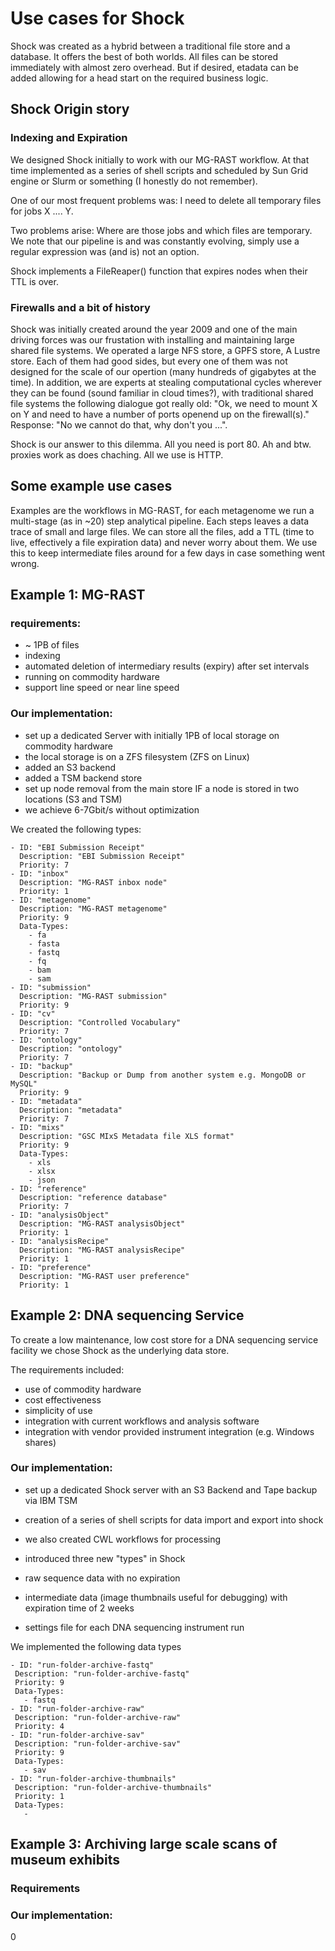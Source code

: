 # Use cases for Shock

Shock was created as a hybrid between a traditional file store and a database. It offers the best of both worlds. All files can be stored immediately with almost zero overhead. 
But if desired, etadata can be added allowing for a head start on the required business logic.

## Shock Origin story

### Indexing and Expiration
We designed Shock initially to work with our MG-RAST workflow. At that time implemented as a series of shell scripts and scheduled by Sun Grid engine or Slurm or something (I honestly do not remember).

One of our most frequent problems was: I need to delete all temporary files for jobs X .... Y. 

Two problems arise: Where are those jobs and which files are temporary. We note that our pipeline is and was constantly evolving, simply use a regular expression was (and is) not an option.

Shock implements a FileReaper() function that expires nodes when their TTL is over. 

### Firewalls and a bit of history
Shock was initially created around the year 2009 and one of the main driving forces was our frustation with installing and maintaining large shared file systems. We operated a large NFS store, a GPFS store, A Lustre store. Each of them had good sides, but every one of them was not designed for the scale of our opertion (many hundreds of gigabytes at the time). In addition, we are experts at stealing computational cycles wherever they can be found (sound familiar in cloud times?), with traditional shared file systems the following dialogue got really old: "Ok, we need to mount X on Y and need to have a number of ports openend up on the firewall(s)." Response: "No we cannot do that, why don't you ...".

Shock is our answer to this dilemma. All you need is port 80. Ah and btw. proxies work as does chaching. All we use is HTTP.


## Some example use cases

Examples are the workflows in MG-RAST, for each metagenome we run a multi-stage (as in ~20) step analytical pipeline. Each steps leaves a data trace of small and large files. We can store all the files, add a TTL (time to live, effectively a file expiration data) and never worry about them. We use this to keep intermediate files around for a few days in case something went wrong. 


## Example 1: MG-RAST
### requirements:
- ~ 1PB of files
- indexing
- automated deletion of intermediary results (expiry) after set intervals
- running on commodity hardware
- support line speed or near line speed

### Our implementation:

- set up a dedicated Server with initially 1PB of local storage on commodity hardware
- the local storage is on a ZFS filesystem (ZFS on Linux)
- added an S3 backend
- added a TSM backend store
- set up node removal from the main store IF a node is stored in two locations (S3 and TSM)
- we achieve 6-7Gbit/s without optimization

We created the following types:
~~~~
- ID: "EBI Submission Receipt"
  Description: "EBI Submission Receipt"
  Priority: 7
- ID: "inbox"
  Description: "MG-RAST inbox node"
  Priority: 1
- ID: "metagenome"
  Description: "MG-RAST metagenome"
  Priority: 9
  Data-Types:
    - fa
    - fasta
    - fastq
    - fq
    - bam
    - sam
- ID: "submission"
  Description: "MG-RAST submission"
  Priority: 9
- ID: "cv"
  Description: "Controlled Vocabulary"
  Priority: 7
- ID: "ontology"
  Description: "ontology"
  Priority: 7
- ID: "backup"
  Description: "Backup or Dump from another system e.g. MongoDB or MySQL"
  Priority: 9
- ID: "metadata"
  Description: "metadata"
  Priority: 7
- ID: "mixs"
  Description: "GSC MIxS Metadata file XLS format"
  Priority: 9
  Data-Types:
    - xls
    - xlsx
    - json
- ID: "reference"
  Description: "reference database"
  Priority: 7
- ID: "analysisObject"
  Description: "MG-RAST analysisObject"
  Priority: 1
- ID: "analysisRecipe"
  Description: "MG-RAST analysisRecipe"
  Priority: 1
- ID: "preference"
  Description: "MG-RAST user preference"
  Priority: 1
~~~~
## Example 2: DNA sequencing Service

To create a low maintenance, low cost store for a DNA sequencing service facility we chose Shock as the underlying data store.

The requirements included:
- use of commodity hardware
- cost effectiveness
- simplicity of use
- integration with current workflows and analysis software
- integration with vendor provided instrument integration (e.g. Windows shares)

### Our implementation:

- set up a dedicated Shock server with an S3 Backend and Tape backup via IBM TSM
- creation of a series of shell scripts for data import and export into shock
- we also created CWL workflows for processing

- introduced three new "types" in Shock
 - raw sequence data with no expiration
 - intermediate data (image thumbnails useful for debugging) with expiration time of 2 weeks
 - settings file for each DNA sequencing instrument run

We implemented the following data types
 ~~~~
 - ID: "run-folder-archive-fastq"
  Description: "run-folder-archive-fastq"
  Priority: 9
  Data-Types:
    - fastq
- ID: "run-folder-archive-raw"
  Description: "run-folder-archive-raw"
  Priority: 4
- ID: "run-folder-archive-sav"
  Description: "run-folder-archive-sav"
  Priority: 9
  Data-Types:
    - sav
- ID: "run-folder-archive-thumbnails"
  Description: "run-folder-archive-thumbnails"
  Priority: 1
  Data-Types:
    - 
 ~~~~

## Example 3: Archiving large scale scans of museum exhibits


### Requirements

### Our implementation:
0